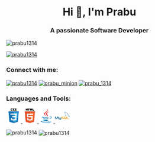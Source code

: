 <!--## Hi there 👋 -->
<h1 align="center">Hi 👋, I'm Prabu</h1>
<h3 align="center">A passionate Software Developer</h3>

<p align="left"> <img src="https://komarev.com/ghpvc/?username=prabu1314&label=Profile%20views&color=0e75b6&style=flat" alt="prabu1314" /> </p>

<p align="left"> <a href="https://github.com/ryo-ma/github-profile-trophy"><img src="https://github-profile-trophy.vercel.app/?username=prabu1314" alt="prabu1314" /></a> </p>

<h3 align="left">Connect with me:</h3>
<p align="left">
<a href="https://linkedin.com/in/prabu1314" target="blank"><img align="center" src="https://raw.githubusercontent.com/rahuldkjain/github-profile-readme-generator/master/src/images/icons/Social/linked-in-alt.svg" alt="prabu1314" height="30" width="40" /></a>
<a href="https://instagram.com/prabu_minion" target="blank"><img align="center" src="https://raw.githubusercontent.com/rahuldkjain/github-profile-readme-generator/master/src/images/icons/Social/instagram.svg" alt="prabu_minion" height="30" width="40" /></a>
<a href="https://www.leetcode.com/prabu_1314" target="blank"><img align="center" src="https://raw.githubusercontent.com/rahuldkjain/github-profile-readme-generator/master/src/images/icons/Social/leet-code.svg" alt="prabu_1314" height="30" width="40" /></a>
</p>

<h3 align="left">Languages and Tools:</h3>
<p align="left"> <a href="https://www.w3schools.com/css/" target="_blank" rel="noreferrer"> <img src="https://raw.githubusercontent.com/devicons/devicon/master/icons/css3/css3-original-wordmark.svg" alt="css3" width="40" height="40"/> </a> <a href="https://www.w3.org/html/" target="_blank" rel="noreferrer"> <img src="https://raw.githubusercontent.com/devicons/devicon/master/icons/html5/html5-original-wordmark.svg" alt="html5" width="40" height="40"/> </a> <a href="https://www.java.com" target="_blank" rel="noreferrer"> <img src="https://raw.githubusercontent.com/devicons/devicon/master/icons/java/java-original.svg" alt="java" width="40" height="40"/> </a> <a href="https://www.mysql.com/" target="_blank" rel="noreferrer"> <img src="https://raw.githubusercontent.com/devicons/devicon/master/icons/mysql/mysql-original-wordmark.svg" alt="mysql" width="40" height="40"/> </a> </p>

<p><img align="left" src="https://github-readme-stats.vercel.app/api/top-langs?username=prabu1314&show_icons=true&locale=en&layout=compact" alt="prabu1314" /></p>

<p>&nbsp;<img align="center" src="https://github-readme-stats.vercel.app/api?username=prabu1314&show_icons=true&locale=en" alt="prabu1314" /></p>

<!--
**prabu1314/prabu1314** is a ✨ _special_ ✨ repository because its `README.md` (this file) appears on your GitHub profile.

Here are some ideas to get you started:

- 🔭 I’m currently working on ...
- 🌱 I’m currently learning ...
- 👯 I’m looking to collaborate on ...
- 🤔 I’m looking for help with ...
- 💬 Ask me about ...
- 📫 How to reach me: ...
- 😄 Pronouns: ...
- ⚡ Fun fact: ...
-->
